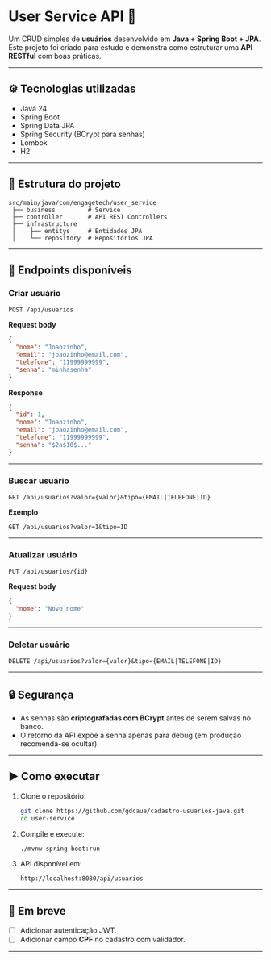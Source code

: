 # User Service API 🚀

Um CRUD simples de **usuários** desenvolvido em **Java + Spring Boot +
JPA**.\
Este projeto foi criado para estudo e demonstra como estruturar uma
**API RESTful** com boas práticas.

------------------------------------------------------------------------

## ⚙️ Tecnologias utilizadas

-   Java 24
-   Spring Boot
-   Spring Data JPA
-   Spring Security (BCrypt para senhas)
-   Lombok
-   H2

------------------------------------------------------------------------

## 📂 Estrutura do projeto

    src/main/java/com/engagetech/user_service
     ├── business         # Service
     ├── controller       # API REST Controllers
     ├── infrastructure
     │    ├── entitys     # Entidades JPA
     │    └── repository  # Repositórios JPA

------------------------------------------------------------------------

## 📌 Endpoints disponíveis

### Criar usuário

``` http
POST /api/usuarios
```

**Request body**

``` json
{
  "nome": "Joaozinho",
  "email": "joaozinho@email.com",
  "telefone": "11999999999",
  "senha": "minhasenha"
}
```

**Response**

``` json
{
  "id": 1,
  "nome": "Joaozinho",
  "email": "joaozinho@email.com",
  "telefone": "11999999999",
  "senha": "$2a$10$..."
}
```

------------------------------------------------------------------------

### Buscar usuário

``` http
GET /api/usuarios?valor={valor}&tipo={EMAIL|TELEFONE|ID}
```

**Exemplo**

    GET /api/usuarios?valor=1&tipo=ID

------------------------------------------------------------------------

### Atualizar usuário

``` http
PUT /api/usuarios/{id}
```

**Request body**

``` json
{
  "nome": "Novo nome"
}
```

------------------------------------------------------------------------

### Deletar usuário

``` http
DELETE /api/usuarios?valor={valor}&tipo={EMAIL|TELEFONE|ID}
```

------------------------------------------------------------------------

## 🔒 Segurança

-   As senhas são **criptografadas com BCrypt** antes de serem salvas no
    banco.
-   O retorno da API expõe a senha apenas para debug (em produção
recomenda-se ocultar).

------------------------------------------------------------------------

## ▶️ Como executar

1.  Clone o repositório:

    ``` bash
    git clone https://github.com/gdcaue/cadastro-usuarios-java.git
    cd user-service
    ```

2.  Compile e execute:

    ``` bash
    ./mvnw spring-boot:run
    ```

3.  API disponível em:

        http://localhost:8080/api/usuarios

------------------------------------------------------------------------

## 📖 Em breve

-   [ ] Adicionar autenticação JWT.
-   [ ] Adicionar campo **CPF** no cadastro com validador.

------------------------------------------------------------------------

